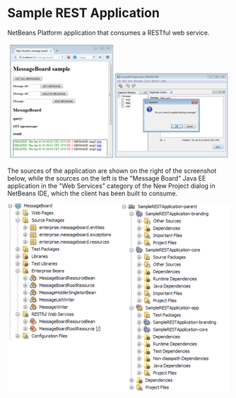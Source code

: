 # Sample REST Application
NetBeans Platform application that consumes a RESTful web service.

![Alt text](/screenshots/restsample.png?raw=true)

The sources of the application are shown on the right of the screenshot below,
while the sources on the left is the "Message Board" Java EE application in
the "Web Services" category of the New Project dialog in NetBeans IDE, which
the client has been built to consume.

![Alt text](/screenshots/source.png?raw=true)
